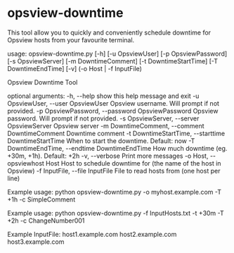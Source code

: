 opsview-downtime
================

This tool allow you to quickly and conveniently schedule downtime
for Opsview hosts from your favourite terminal.

usage: opsview-downtime.py [-h] [-u OpsviewUser] [-p OpsviewPassword]
                           [-s OpsviewServer] [-m DowntimeComment]
                           [-t DowntimeStartTime] [-T DowntimeEndTime] [-v]
                           (-o Host | -f InputFile)

Opsview Downtime Tool

optional arguments:
  -h, --help            show this help message and exit
  -u OpsviewUser, --user OpsviewUser
                        Opsview username. Will prompt if not provided.
  -p OpsviewPassword, --password OpsviewPassword
                        Opsview password. Will prompt if not provided.
  -s OpsviewServer, --server OpsviewServer
                        Opsview server
  -m DowntimeComment, --comment DowntimeComment
                        Downtime comment
  -t DowntimeStartTime, --starttime DowntimeStartTime
                        When to start the downtime. Default: now
  -T DowntimeEndTime, --endtime DowntimeEndTime
                        How much downtime (eg. +30m, +1h). Default: +2h
  -v, --verbose         Print more messages
  -o Host, --opsviewhost Host
                        Host to schedule downtime for (the name of the host in
                        Opsview)
  -f InputFile, --file InputFile
                        File to read hosts from (one host per line)


Example usage:
python opsview-downtime.py -o myhost.example.com -T +1h -c SimpleComment

Example usage:
python opsview-downtime.py -f InputHosts.txt -t +30m -T +2h -c ChangeNumber001

Example InputFile:
host1.example.com
host2.example.com
host3.example.com



